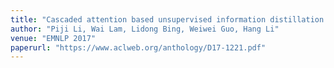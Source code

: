```yaml
---
title: "Cascaded attention based unsupervised information distillation for compressive summarization"
author: "Piji Li, Wai Lam, Lidong Bing, Weiwei Guo, Hang Li"
venue: "EMNLP 2017"
paperurl: "https://www.aclweb.org/anthology/D17-1221.pdf"
---
```



